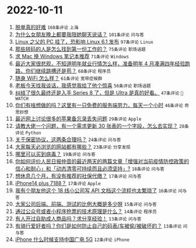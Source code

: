 # 2022-10-11

1. [脱单真的好难](https://www.v2ex.com/t/886080) `168条评论` `上海`
1. [为什么女朋友晚上都要我陪她聊天说话？](https://www.v2ex.com/t/886001) `101条评论` `问与答`
1. [Linux 之父的 PC 挂了，恐影响 Linux 6.1 发布](https://www.v2ex.com/t/886003) `97条评论` `Linux`
1. [那些转码的人是怎么找到第一份工作的？](https://www.v2ex.com/t/885957) `75条评论` `职场话题`
1. [求 Mac 换 Windows 笔记本推荐](https://www.v2ex.com/t/886041) `71条评论` `Windows`
1. [最近大家很悲观，不知道明年就业行情怎么样，准备明年 4 月凑满四年经验跑路，你们继续跳槽还是苟？](https://www.v2ex.com/t/886043) `68条评论` `程序员`
1. [随身 WiFi 怎么样？](https://www.v2ex.com/t/885959) `61条评论` `宽带症候群`
1. [老板今天找我谈话，我感觉我给了他个惊喜](https://www.v2ex.com/t/885979) `56条评论` `职场话题`
1. [纠结了很久最终还是入手 Series 8 了，但是 Ultra 是真的好看。](https://www.v2ex.com/t/885951) `47条评论` ` WATCH`
1. [你们有啥想做的吗？这里有一只免费的服务端劳力，每天一个小时](https://www.v2ex.com/t/886072) `46条评论` `奇思妙想`
1. [最近网上讨论很多的苹果备忘录丢失问题](https://www.v2ex.com/t/886026) `29条评论` `Apple`
1. [请教大佬一个问题，有一个需求更新 30 张表的一个字段，怎么去实现？](https://www.v2ex.com/t/886103) `28条评论` `Python`
1. [关于保密协议，这两条合理吗？](https://www.v2ex.com/t/886158) `24条评论` `问与答`
1. [大家每天必浏览的网站都有哪些？](https://www.v2ex.com/t/886113) `23条评论` `分享发现`
1. [哪里可以买到病毒？](https://www.v2ex.com/t/886116) `19条评论` `问与答`
1. [你如何评价人民日报仲音的最近两天的两篇文章「增强对当前疫情防控政策的信心和耐心」和「动态清零可持续而且必须坚持」?](https://www.v2ex.com/t/886133) `18条评论` `问与答`
1. [想休息几个月，有没有推荐的社保代缴？](https://www.v2ex.com/t/886069) `17条评论` `问与答`
1. [iPhone14 plus 7188？](https://www.v2ex.com/t/885962) `17条评论` `Apple`
1. [我有个朋友他这个 18 线小公司写 API 文档这个流程也太繁琐了](https://www.v2ex.com/t/885946) `16条评论` `问与答`
1. [大家公司后端、前端、测试的比例大概是多少呀](https://www.v2ex.com/t/886051) `15条评论` `问与答`
1. [通过公众号或者小程序抢票的技术原理是什么？](https://www.v2ex.com/t/886111) `14条评论` `程序员`
1. [有人开过自助成人商品吗？求分享经验！](https://www.v2ex.com/t/886171) `13条评论` `问与答`
1. [有骑行爱好者吗？你们是如何防止自己的码表/车被偷/被破坏的？](https://www.v2ex.com/t/886070) `13条评论` `问与答`
1. [iPhone 什么时候支持中国广电 5G](https://www.v2ex.com/t/886050) `12条评论` `iPhone`
